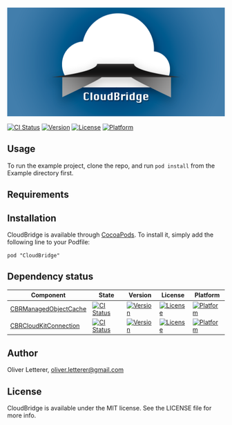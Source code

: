 ![Header](https://raw.githubusercontent.com/Cloud-Bridge/CloudBridge/master/header.png)

[![CI Status](http://img.shields.io/travis/Cloud-Bridge/CloudBridge.svg?style=flat)](https://travis-ci.org/Cloud-Bridge/CloudBridge)
[![Version](https://img.shields.io/cocoapods/v/CloudBridge.svg?style=flat)](http://cocoadocs.org/docsets/CloudBridge)
[![License](https://img.shields.io/cocoapods/l/CloudBridge.svg?style=flat)](http://cocoadocs.org/docsets/CloudBridge)
[![Platform](https://img.shields.io/cocoapods/p/CloudBridge.svg?style=flat)](http://cocoadocs.org/docsets/CloudBridge)

## Usage

To run the example project, clone the repo, and run `pod install` from the Example directory first.

## Requirements

## Installation

CloudBridge is available through [CocoaPods](http://cocoapods.org). To install
it, simply add the following line to your Podfile:

    pod "CloudBridge"

## Dependency status

| Component | State | Version | License | Platform |
|-----------|-------|---------|---------|----------|
| [CBRManagedObjectCache](https://github.com/Cloud-Bridge/CBRManagedObjectCache) | [![CI Status](http://img.shields.io/travis/Cloud-Bridge/CBRManagedObjectCache.svg?style=flat)](https://travis-ci.org/OliverLetterer/CBRManagedObjectCache) | [![Version](https://img.shields.io/cocoapods/v/CBRManagedObjectCache.svg?style=flat)](http://cocoadocs.org/docsets/CBRManagedObjectCache) | [![License](https://img.shields.io/cocoapods/l/CBRManagedObjectCache.svg?style=flat)](http://cocoadocs.org/docsets/CBRManagedObjectCache) | [![Platform](https://img.shields.io/cocoapods/p/CBRManagedObjectCache.svg?style=flat)](http://cocoadocs.org/docsets/CBRManagedObjectCache) |
| [CBRCloudKitConnection](https://github.com/Cloud-Bridge/CBRCloudKitConnection) | [![CI Status](http://img.shields.io/travis/Cloud-Bridge/CBRCloudKitConnection.svg?style=flat)](https://travis-ci.org/OliverLetterer/CBRCloudKitConnection) | [![Version](https://img.shields.io/cocoapods/v/CBRCloudKitConnection.svg?style=flat)](http://cocoadocs.org/docsets/CBRCloudKitConnection) | [![License](https://img.shields.io/cocoapods/l/CBRCloudKitConnection.svg?style=flat)](http://cocoadocs.org/docsets/CBRCloudKitConnection) | [![Platform](https://img.shields.io/cocoapods/p/CBRCloudKitConnection.svg?style=flat)](http://cocoadocs.org/docsets/CBRCloudKitConnection) |

## Author

Oliver Letterer, oliver.letterer@gmail.com

## License

CloudBridge is available under the MIT license. See the LICENSE file for more info.
